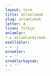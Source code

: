 ```yaml
---
layout: term
title: anlamlamak
slug: anlamlamak
letter: A
lisan: Türkçe
anlamlar:
- ► anlamlandırmak
ozellikler:
- - -i
ornekler:
- - ''
orneklerkaynak:
- - ''
---
```

